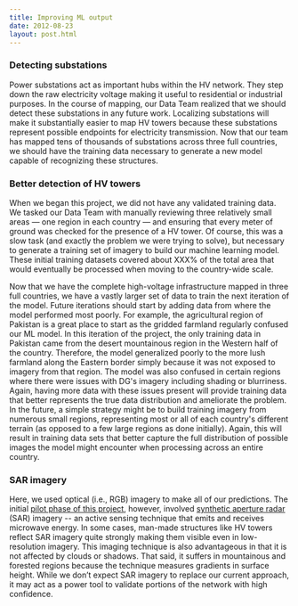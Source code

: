 ```yaml
---
title: Improving ML output
date: 2012-08-23
layout: post.html
---
```


### Detecting substations
Power substations act as important hubs within the HV network. They step down the raw electricity voltage making it useful to residential or industrial purposes. In the course of mapping, our Data Team realized that we should detect these substations in any future work. Localizing substations will make it substantially easier to map HV towers because these substations represent possible endpoints for electricity transmission. Now that our team has mapped tens of thousands of substations across three full countries, we should have the training data necessary to generate a new model capable of recognizing these structures.

### Better detection of HV towers
When we began this project, we did not have any validated training data. We tasked our Data Team with manually reviewing three relatively small areas — one region in each country — and ensuring that every meter of ground was checked for the presence of a HV tower. Of course, this was a slow task (and exactly the problem we were trying to solve), but necessary to generate a training set of imagery to build our machine learning model. These initial training datasets covered about XXX% of the total area that would eventually be processed when moving to the country-wide scale.

Now that we have the complete high-voltage infrastructure mapped in three full countries, we have a vastly larger set of data to train the next iteration of the model. Future iterations should start by adding data from where the model performed most poorly. For example, the agricultural region of Pakistan is a great place to start as the gridded farmland regularly confused our ML model. In this iteration of the project, the only training data in Pakistan came from the desert mountainous region in the Western half of the country. Therefore, the model generalized poorly to the more lush farmland along the Eastern border simply because it was not exposed to imagery from that region. The model was also confused in certain regions where there were issues with DG's imagery including shading or blurriness. Again, having more data with these issues present will provide training data that better represents the true data distribution and ameliorate the problem. In the future, a simple strategy might be to build training imagery from numerous small regions, representing most or all of each country's different terrain (as opposed to a few large regions as done initially). Again, this will result in training data sets that better capture the full distribution of possible images the model might encounter when processing across an entire country.

### SAR imagery
Here, we used optical (i.e., RGB) imagery to make all of our predictions. The initial [pilot phase of this project](http://devseed.com/ml-grid-detection/), however, involved [synthetic aperture radar](https://en.wikipedia.org/wiki/Synthetic-aperture_radar) (SAR) imagery -- an active sensing technique that emits and receives microwave energy. In some cases, man-made structures like HV towers reflect SAR imagery quite strongly making them visible even in low-resolution imagery. This imaging technique is also advantageous in that it is not affected by clouds or shadows. That said, it suffers in mountainous and forested regions because the technique measures gradients in surface height. While we don’t expect SAR imagery to replace our current approach, it may act as a power tool to validate portions of the network with high confidence.
